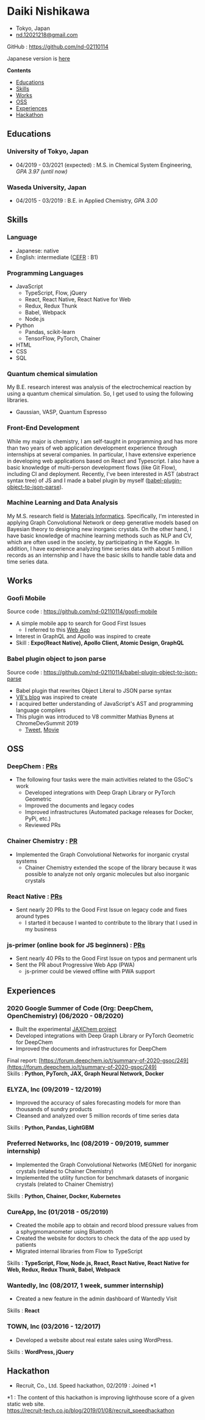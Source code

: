 # Daiki Nishikawa

- Tokyo, Japan
- nd.12021218@gmail.com

GitHub : https://github.com/nd-02110114

Japanese version is [here](https://github.com/nd-02110114/resume/blob/master/README-ja.md)

**Contents**

* [Educations](#Educations)
* [Skills](#Skills)
* [Works](#Works)
* [OSS](#OSS)
* [Experiences](#Experiences)
* [Hackathon](#Hackathon)

## Educations

### University of Tokyo, Japan

- 04/2019 - 03/2021 (expected) : M.S. in Chemical System Engineering, *GPA 3.97 (until now)*

### Waseda University, Japan

- 04/2015 - 03/2019 : B.E. in Applied Chemistry, *GPA 3.00*

## Skills

### Language

- Japanese: native
- English: intermediate ([CEFR](https://www.coe.int/en/web/common-european-framework-reference-languages/level-descriptions) : B1)

### Programming Languages

- JavaScript
  - TypeScript, Flow, jQuery
  - React, React Native, React Native for Web
  - Redux, Redux Thunk
  - Babel, Webpack
  - Node.js
- Python
  - Pandas, scikit-learn
  - TensorFlow, PyTorch, Chainer
- HTML
- CSS
- SQL

### Quantum chemical simulation

My B.E. research interest was analysis of the electrochemical reaction by using a quantum chemical simulation. So, I get used to using the following libraries.

- Gaussian, VASP, Quantum Espresso

### Front-End Development

While my major is chemistry, I am self-taught in programming and has more than two years of web application development experience through internships at several companies. In particular, I have extensive experience in developing web applications based on React and Typescript. I also have a basic knowledge of multi-person development flows (like Git Flow), including CI and deployment. Recently, I've been interested in AST (abstract syntax tree) of JS and I made a babel plugin by myself ([babel-plugin-object-to-json-parse](https://github.com/nd-02110114/babel-plugin-object-to-json-parse)).

### Machine Learning and Data Analysis

My M.S. research field is [Materials Informatics](https://en.wikipedia.org/wiki/Materials_informatics). Specifically, I'm interested in applying Graph Convolutional Network or deep generative models based on Bayesian theory to designing new inorganic crystals. On the other hand, I have basic knowledge of machine learning methods such as NLP and CV, which are often used in the society, by participating in the Kaggle. In addition, I have experience analyzing time series data with about 5 million records as an internship and I have the basic skills to handle table data and time series data.

## Works

### Goofi Mobile

Source code : https://github.com/nd-02110114/goofi-mobile

- A simple mobile app to search for Good First Issues
  - I referred to this [Web App](https://goofi.now.sh/)
- Interest in GraphQL and Apollo was inspired to create
- Skill : **Expo(React Native), Apollo Client, Atomic Design, GraphQL**

### Babel plugin object to json parse

Source code : https://github.com/nd-02110114/babel-plugin-object-to-json-parse

- Babel plugin that rewrites Object Literal to JSON parse syntax
- [V8's blog](https://v8.dev/blog/cost-of-javascript-2019#json) was inspired to create
- I acquired better understanding of JavaScript's AST and programming language compilers
- This plugin was introduced to V8 committer Mathias Bynens at ChromeDevSummit 2019
  - [Tweet](https://twitter.com/mathias/status/1198266203413897216?s=20), [Movie](https://www.youtube.com/watch?v=ff4fgQxPaO0)

## OSS

### DeepChem : [PRs](https://github.com/deepchem/deepchem/pulls?q=is%3Apr+author%3And-02110114+is%3Aclosed)

- The following four tasks were the main activities related to the GSoC's work
  - Developed integrations with Deep Graph Library or PyTorch Geometric
  - Improved the documents and legacy codes
  - Improved infrastructures (Automated package releases for Docker, PyPi, etc.)
  - Reviewed PRs

### Chainer Chemistry : [PR](https://github.com/chainer/chainer-chemistry/pull/405)

- Implemented the Graph Convolutional Networks for inorganic crystal systems 
  - Chainer Chemistry extended the scope of the library because it was possible to analyze not only organic molecules but also inorganic crystals

### React Native : [PRs](https://github.com/facebook/react-native/pulls?q=is%3Apr+author%3And-02110114+is%3Aclosed)

- Sent nearly 20 PRs to the Good First Issue on legacy code and fixes around types
  - I started it because I wanted to contribute to the library that I used in my business

### js-primer (online book for JS beginners) : [PRs](https://github.com/asciidwango/js-primer/pulls?q=is%3Apr+author%3And-02110114+is%3Aclosed)

- Sent nearly 40 PRs to the Good First Issue on typos and permanent urls
- Sent the PR about Progressive Web App (PWA)
  - js-primer could be viewed offline with PWA support

## Experiences

### 2020 Google Summer of Code (Org: DeepChem, OpenChemistry) (06/2020 - 08/2020)

- Built the experimental [JAXChem project](https://github.com/deepchem/jaxchem)
- Developed integrations with Deep Graph Library or PyTorch Geometric for DeepChem
- Improved the documents and infrastructures for DeepChem

Final report: [https://forum.deepchem.io/t/summary-of-2020-gsoc/249](https://forum.deepchem.io/t/summary-of-2020-gsoc/249)  
Skills : **Python, PyTorch, JAX, Graph Neural Network, Docker**

### ELYZA, Inc (09/2019 - 12/2019)

- Improved the accuracy of sales forecasting models for more than thousands of sundry products
- Cleansed and analyzed over 5 million records of time series data

Skills : **Python, Pandas, LightGBM**

### Preferred Networks, Inc (08/2019 - 09/2019, summer internship)

- Implemented the Graph Convolutional Networks (MEGNet) for inorganic crystals (related to Chainer Chemistry)
- Implemented the utility function for benchmark datasets of inorganic crystals (related to Chainer Chemistry)

Skills : **Python, Chainer, Docker, Kubernetes**

### CureApp, Inc (01/2018 - 05/2019)

- Created the mobile app to obtain and record blood pressure values from a sphygmomanometer using Bluetooth
- Created the website for doctors to check the data of the app used by patients
- Migrated internal libraries from Flow to TypeScript

Skills : **TypeScript, Flow, Node.js, React, React Native, React Native for Web, Redux, Redux Thunk, Babel, Webpack**

### Wantedly, Inc (08/2017, 1 week, summer internship)

- Created a new feature in the admin dashboard of Wantedly Visit

Skills : **React**

### TOWN, Inc (03/2016 - 12/2017)

- Developed a website about real estate sales using WordPress.

Skills : **WordPress, jQuery**

## Hackathon

- Recruit, Co., Ltd. Speed hackathon, 02/2019 : Joined *1

*1 : The content of this hackathon is improving lighthouse score of a given static web site.  
https://recruit-tech.co.jp/blog/2019/01/08/recruit_speedhackathon
